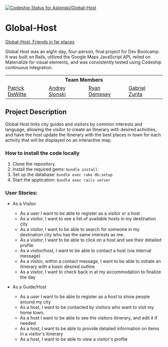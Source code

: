 [ ![Codeship Status for Aslonski/Global-Host](https://codeship.com/projects/060ac680-1862-0134-3b27-2a776fb5d411/status?branch=master)](https://codeship.com/projects/158675)

# Global-Host
<a href="https://global-host.herokuapp.com/">Global-Host, Friends in far places</a>

Global Host was an eight-day, four-person, final project for Dev Bootcamp. It was built on Rails, utilized the Google Maps JavaScript API, relied on Materialize for visual elements, and was consistently tested using Codeship continuous integration.


<table>
  <tr>
  <th colspan="7">Team Members</th>
  </tr>

  <tr>
  <td><a href="https://github.com/phdewitte">Patrick DeWitte </a></a></td>
  <td><a href="https://github.com/Aslonski">Andrey Slonski</a></a></td>
  <td><a href="https://github.com/rmdemp">Ryan Dempsey</a></td>
  <td><a href="https://github.com/gabezurita">Gabriel Zurita</a></td>
</table>

## Project Description ##

Global Host links city guides and visitors by common interests and language, allowing the visitor to create an itinerary with desired activities, and have the host update the itinerary with the best places in town for each activity that will be displayed on an interactive map.

### How to install the code locally

1. Clone the repository.
2. Install the required gems: `bundle install`.
3. Set up the database: `bundle exec rake db:setup`
4. Start the application: `bundle exec rails server`

### User Stories:


- As a Visitor

  - As a user I want to be able to register as a visitor or a host
  - As a visitor, I want to see a list of available hosts in my destination city
  - As a visitor, I want to be able to search for someone in my destination city who has the same interests as me.
  - As a visitor, I want to be able to click on a host and see their detailed profile
  - As a visitor/host, I want to be able to contact a host (via internal message)
  - As a visitor, within a contact message, I want to be able to initiate an itinerary with a basic desired outline
  - As a visitor, I want to check back in at my accommodation to finalize the day


- As a Guide/Host

  - As a user I want to be able to register as a host to show people around my city
  - As a host, I want to be contacted by visitors who want to visit my home town.
  - As a host I want to be able to see the visitors itinerary, and edit it if needed
  - As a host, I want to be able to provide detailed information on items in a visitor's itinerary
  - As a host, I want to be able to view a visitor's profile

